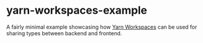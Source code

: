 # yarn-workspaces-example

A fairly minimal example showcasing how [Yarn Workspaces](https://yarnpkg.com/features/workspaces) can be used for sharing types between backend and frontend.
